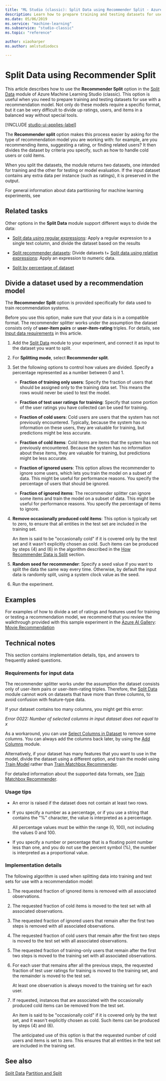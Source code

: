 ```yaml
---
title: "ML Studio (classic): Split Data using Recommender Split - Azure"
description: Learn how to prepare training and testing datasets for use with a recommendation model with the Recommender Split option in the Split Data module
ms.date: 05/06/2019
ms.service: "machine-learning"
ms.subservice: "studio-classic"
ms.topic: "reference"

author: xiaoharper
ms.author: amlstudiodocs

---
```

# Split Data using Recommender Split

This article describes how to use the **Recommender Split** option in the [Split Data](split-data.md) module of Azure Machine Learning Studio (classic). This option is useful when you need to prepare training and testing datasets for use with a recommendation model. Not only do these models require a specific format, but it can be very difficult to divide up ratings, users, and items in a balanced way without special tools.

[!INCLUDE [studio-ui-applies-label](../includes/studio-ui-applies-label.md)]

The **Recommender split** option makes this process easier by asking for the type of recommendation model you are working with: for example, are you recommending items, suggesting a rating, or finding related users? It then divides the dataset by criteria you specify, such as how to handle cold users or cold items.

When you split the datasets, the module returns two datasets, one intended for training and the other for testing or model evaluation.  If the input dataset contains any extra data per instance (such as ratings), it is preserved in the output.

For general information about data partitioning for machine learning experiments, see 

## Related tasks

Other options in the **Split Data** module support different ways to divide the data:

+ [Split data using regular expressions](split-data-using-regular-expression.md): Apply a regular expression to  a single text column, and divide the dataset based on the results 

+ [Split recommender datasets](split-data-using-recommender-split.md): Divide datasets t+ [Split data using relative expressions](split-data-using-relative-expression.md): Apply an expression to numeric data. 

+ [Split by percentage of dataset](split-data-using-split-rows.md)

##  Divide a dataset used by a recommendation model

The **Recommender Split** option is provided specifically for data used to train recommendation systems. 

Before you use this option, make sure that your data is in a compatible format. The recommender splitter works under the assumption the dataset consists only of **user-item pairs** or **user-item-rating** triples. For details, see [Input data requirements](#bkmk_Data) in this article.

1. Add the [Split Data](split-data.md) module to your experiment, and connect it as input to the dataset you want to split.

2. For **Splitting mode**, select **Recommender split**.

3. Set the following options to control how values are divided. Specify a percentage represented as a number between 0 and 1.

    + **Fraction of training only users**: Specify the fraction of users that should be assigned only to the training data set. This means the rows would never be used to test the model.
  
    + **Fraction of test user ratings for training**: Specify that some portion of the user ratings you have collected can be used for training.  
  
    + **Fraction of cold users**: Cold users are users that the system has not previously encountered. Typically, because the system has no information on these users, they are valuable for training, but predictions might be less accurate.
  
    + **Fraction of cold items**: Cold items are items that the system has not previously encountered. Because the system has no information about these items, they are valuable for training, but predictions might be less accurate.
  
    + **Fraction of ignored users**: This option allows the recommender to ignore some users, which lets you train the model on a subset of data. This might be useful for performance reasons. You specify the percentage of users that should be ignored.
  
    + **Fraction of ignored items**: The recommender splitter can ignore some items and 
    train the model on a subset of data. This might be useful for performance reasons. You specify the percentage of items to ignore.  

9. **Remove occasionally produced cold items**: This option is typically set to zero, to ensure that all entities in the test set are included in the training set.

    An item is said to be "occasionally cold" if it is covered only by the test set and it wasn't explicitly chosen as cold. Such items can be produced by steps (4) and (6) in the algorithm described in the [How Recommender Data is Split](#algorithm) section.

10. **Random seed for recommender**: Specify a seed value if you want to split the data the same way every time. Otherwise, by default the input data is randomly split, using a system clock value as the seed.

11. Run the experiment.

##  Examples

For examples of how to divide a set of ratings and features used for training or testing a recommendation model, we recommend that you review the walkthrough provided with this sample experiment in the [Azure AI Gallery](https://gallery.azure.ai/): [Movie Recommendation](https://gallery.azure.ai/Experiment/3a02931f94114f47b4512dd9179b515e?share=1)  

##  Technical notes

This section contains implementation details, tips, and answers to frequently asked questions.

### <a name="bkmk_Data"></a> Requirements for input data

The recommender splitter works under the assumption the dataset consists only of user-item pairs or user-item-rating triples. Therefore, the [Split Data](split-data.md) module cannot work on datasets that have more than three columns, to avoid confusion with feature-type data. 

If your dataset contains too many columns, you might get this error:  

*Error 0022: Number of selected columns in input dataset does not equal to x*  

As a workaround, you can use [Select Columns in Dataset](select-columns-in-dataset.md) to remove some columns. You can always add the columns back later, by using the [Add Columns](add-columns.md) module. 

Alternatively, if your dataset has many features that you want to use in the model, divide the dataset using a different option, and train the model using [Train Model](train-model.md) rather than [Train Matchbox Recommender](train-matchbox-recommender.md). 

For detailed information about the supported data formats, see [Train Matchbox Recommender](train-matchbox-recommender.md). 

### Usage tips

-   An error is raised if the dataset does not contain at least two rows.    
  
-   If you specify a number as a percentage, or if you use a string that contains the "%" character, the value is interpreted as a percentage.
  
     All percentage values must be within the range (0, 100), not including the values 0 and 100.  
  
-   If you specify a number or percentage that is a floating point number less than one, and you do not use the percent symbol (%), the number is interpreted as a proportional value.

###  <a name="algorithm"></a> Implementation details 

The following algorithm is used when splitting data into training and test sets for use with a recommendation model:  

1.  The requested fraction of ignored items is removed with all associated observations.  
  
2.  The requested fraction of cold items is moved to the test set with all associated observations.  
  
3.  The requested fraction of ignored users that remain after the first two steps is removed with all associated observations.  
  
4.  The requested fraction of cold users that remain after the first two steps is moved to the test set with all associated observations.  
  
5.  The requested fraction of training-only users that remain after the first two steps is moved to the training set with all associated observations.  
  
6.  For each user that remains after all the previous steps, the requested fraction of test user ratings for training is moved to the training set, and the remainder is moved to the test set.  
  
     At least one observation is always moved to the training set for each user.  
  
7.  If requested, instances that are associated with the occasionally produced cold items can be removed from the test set.  
  
     An item is said to be "occasionally cold" if it is covered only by the test set, and it wasn't explicitly chosen as cold. Such items can be produced by steps (4) and (6).  
  
     The anticipated use of this option is that the requested number of cold users and items is set to zero. This ensures that all entities in the test set are included in the training set.  

## See also

[Split Data](split-data.md)
[Partition and Split](partition-and-sample.md)
